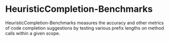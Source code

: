# HeuristicCompletion-Benchmarks

HeuristicCompletion-Benchmarks measures the accuracy and other metrics of code completion suggestions by testing various prefix lengths on method calls within a given scope.

